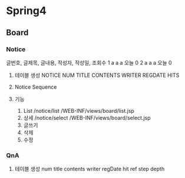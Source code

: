 # Spring4

## Board

### Notice

글번호, 글제목, 글내용, 작성자, 작성일, 조회수
1	  a		 a		a	 오늘		0
2	  a		 a		a	 오늘		0 
	
1. 테이블 생성
	NOTICE
	NUM
	TITLE
	CONTENTS
	WRITER
	REGDATE
	HITS
	
2. Notice Sequence
3. 기능
	1) List
		/notice/list
		/WEB-INF/views/board/list.jsp
	2) 상세
		/notice/select
		/WEB-INF/views/board/select.jsp
	3) 글쓰기
	4) 삭제
	5) 수정
	
	
### QnA
1. 테이블 생성
	num
	title
	contents
	writer
	regDate
	hit
	ref 
	step
	depth